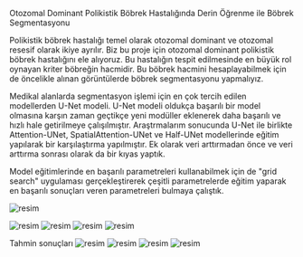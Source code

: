 Otozomal Dominant Polikistik Böbrek Hastalığında Derin Öğrenme ile Böbrek Segmentasyonu

Polikistik böbrek hastalığı temel olarak otozomal dominant ve otozomal resesif olarak ikiye ayrılır. Biz bu proje için otozomal dominant polikistik böbrek hastalığını ele alıyoruz. Bu hastalığın tespit edilmesinde en büyük rol oynayan kriter böbreğin hacmidir. Bu böbrek hacmini hesaplayabilmek için de öncelikle alınan görüntülerde böbrek segmentasyonu yapmalıyız.

Medikal alanlarda segmentasyon işlemi için en çok tercih edilen modellerden U-Net modeli. U-Net modeli oldukça başarılı bir model olmasına karşın zaman geçtikçe yeni modüller eklenerek daha başarılı ve hızlı hale getirilmeye çalışılmıştır. Araştrmalarım sonucunda U-Net ile birlikte Attention-UNet, SpatialAttention-UNet ve Half-UNet modellerinde eğitim yapılarak bir karşılaştırma yapılmıştır. Ek olarak veri arttırmadan önce ve veri arttırma sonrası olarak da bir kıyas yaptık.

Model eğitimlerinde en başarılı parametreleri kullanabilmek için de "grid search" uygulaması gerçekleştirerek çeşitli parametrelerde eğitim yaparak en başarılı sonuçları veren parametreleri bulmaya çalıştık.

![resim](https://github.com/BuketOzdamar/ADPKidneySegmentation/assets/78095286/14ea1b7a-00d6-4693-9bcb-7074baf8f9d9)

![resim](https://github.com/BuketOzdamar/ADPKidneySegmentation/assets/78095286/369ef8cb-a7fa-4dfe-a517-0d7cef27ca48)
![resim](https://github.com/BuketOzdamar/ADPKidneySegmentation/assets/78095286/de8f5aaa-d294-4274-b02d-15b8a8153459)
![resim](https://github.com/BuketOzdamar/ADPKidneySegmentation/assets/78095286/e0bb7470-0ae3-4b04-b5a4-42a8a0b0296d)
![resim](https://github.com/BuketOzdamar/ADPKidneySegmentation/assets/78095286/8334a019-700c-4aa8-935d-dce7f2da5a77)

Tahmin sonuçları
![resim](https://github.com/BuketOzdamar/ADPKidneySegmentation/assets/78095286/818202e4-c52b-45c6-9dc9-09e4fee7701d)
![resim](https://github.com/BuketOzdamar/ADPKidneySegmentation/assets/78095286/08fda0c7-4361-46f4-886b-446efa4cb6cd)
![resim](https://github.com/BuketOzdamar/ADPKidneySegmentation/assets/78095286/22851f2c-a9e3-4f51-ac7c-df16e0cf9d08)
![resim](https://github.com/BuketOzdamar/ADPKidneySegmentation/assets/78095286/4fbbfd5a-06ba-4231-8e90-806f2dd441dd)


